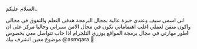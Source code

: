 السلام عليكم.. 

اني اسمي سيف وعندي خبرة عالية بمجال البرمجة
هدفي التعلم والتفوق في مجالي واكون متقن لعملي
اغلب اهتماماتي تكون في مجال الامن سبراني
وحاليا مركز على ان اطور مهارتي في مجال برمجة المواقع
يوزري التلجرام اذا حاب تتواصل معي بخصوص موضوع معين اتشرف بيك @asmqara
💙
